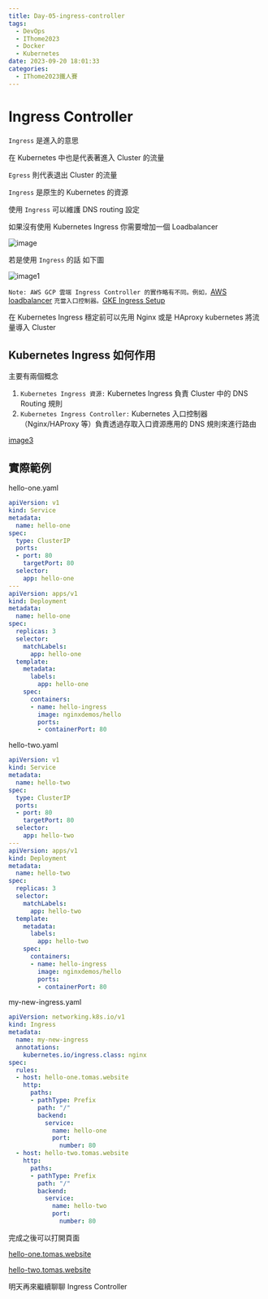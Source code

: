 ```yaml
---
title: Day-05-ingress-controller
tags:
  - DevOps
  - IThome2023
  - Docker
  - Kubernetes
date: 2023-09-20 18:01:33
categories:
  - IThome2023鐵人賽
---
```


# Ingress Controller

`Ingress` 是進入的意思

在 Kubernetes 中也是代表著進入 Cluster 的流量

`Egress` 則代表退出 Cluster 的流量

`Ingress` 是原生的 Kubernetes 的資源

使用 `Ingress` 可以維護 DNS routing 設定

如果沒有使用 Kubernetes Ingress 你需要增加一個 Loadbalancer 

![image](https://devopscube.com/wp-content/uploads/2021/08/image-11.png)

若是使用 `Ingress` 的話 如下圖

![image1](https://devopscube.com/wp-content/uploads/2021/08/image-14.png)

`Note: AWS GCP 雲端 Ingress Controller 的實作略有不同。例如，`[AWS loadbalancer](https://devopscube.com/aws-load-balancers/) `充當入口控制器。`[GKE Ingress Setup](https://devopscube.com/setup-ingress-gke-ingress-controller/)

在 Kubernetes Ingress 穩定前可以先用 Nginx 或是 HAproxy kubernetes 將流量導入 Cluster

## Kubernetes Ingress 如何作用

主要有兩個概念

1. `Kubernetes Ingress 資源:` Kubernetes Ingress 負責 Cluster 中的 DNS Routing 規則
2. `Kubernetes Ingress Controller:` Kubernetes 入口控制器（Nginx/HAProxy 等）負責透過存取入口資源應用的 DNS 規則來進行路由

[image3](https://devopscube.com/wp-content/uploads/2021/05/ingress-blog-images.png)

## 實際範例

hello-one.yaml

```yaml
apiVersion: v1
kind: Service
metadata:
  name: hello-one
spec:
  type: ClusterIP
  ports:
  - port: 80
    targetPort: 80
  selector:
    app: hello-one
---
apiVersion: apps/v1
kind: Deployment
metadata:
  name: hello-one
spec:
  replicas: 3
  selector:
    matchLabels:
      app: hello-one
  template:
    metadata:
      labels:
        app: hello-one
    spec:
      containers:
      - name: hello-ingress
        image: nginxdemos/hello
        ports:
        - containerPort: 80 
```

hello-two.yaml

```yaml
apiVersion: v1
kind: Service
metadata:
  name: hello-two
spec:
  type: ClusterIP
  ports:
  - port: 80
    targetPort: 80
  selector:
    app: hello-two
---
apiVersion: apps/v1
kind: Deployment
metadata:
  name: hello-two
spec:
  replicas: 3
  selector:
    matchLabels:
      app: hello-two
  template:
    metadata:
      labels:
        app: hello-two
    spec:
      containers:
      - name: hello-ingress
        image: nginxdemos/hello
        ports:
        - containerPort: 80
```

my-new-ingress.yaml

```yaml
apiVersion: networking.k8s.io/v1
kind: Ingress
metadata:
  name: my-new-ingress
  annotations:
    kubernetes.io/ingress.class: nginx
spec:
  rules:
  - host: hello-one.tomas.website
    http:
      paths:
      - pathType: Prefix
        path: "/"
        backend:
          service:
            name: hello-one
            port:
              number: 80
  - host: hello-two.tomas.website
    http:
      paths:
      - pathType: Prefix
        path: "/"
        backend:
          service:
            name: hello-two
            port:
              number: 80

```

完成之後可以打開頁面

[hello-one.tomas.website](http://hello-one.tomas.website/)

[hello-two.tomas.website](http://hello-two.tomas.website/)

明天再來繼續聊聊 Ingress Controller